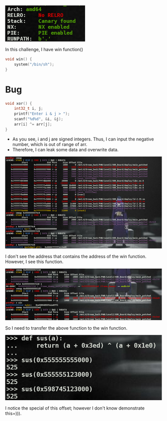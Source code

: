 ![checksec](images/checksec.png)

In this challenge, I have win function()
```c
void win() {
    system("/bin/sh");
}
```

# Bug

```c
void xor() {
    int32_t i, j;
    printf("Enter i & j > ");
    scanf("%d%d", &i, &j);
    arr[i] ^= arr[j];
}
```
- As you see, i and j are signed integers. Thus, I can input the negative number, which is out of range of arr.
- Therefore, I can leak some data and overwrite data.

![vmmap](images/vmmap.png)

I don't see the address that contains the address of the win function. However, I see this function.

![win](images/associated_with_win.png)

So I need to transfer the above function to the win function.

![sus](images/function_sus.png)

I notice the special of this offset; however I don't know demonstrate this=))).